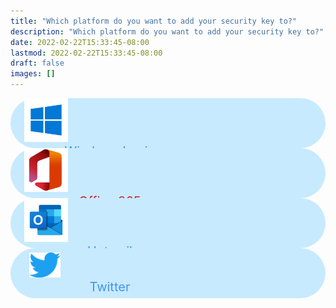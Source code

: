 ```yaml
---
title: "Which platform do you want to add your security key to?"
description: "Which platform do you want to add your security key to?"
date: 2022-02-22T15:33:45-08:00
lastmod: 2022-02-22T15:33:45-08:00
draft: false
images: []
---
```



<div class='d-flex flex-column mt-5'>


 <div class='d-flex flex-row rounded-btn mb-4'>
  <div style='width:27%;'>
   <img src='windows.png' class='rounded-btn_img'>
  </div>

  <div style='width:73%;text-align: center;'>
  <span class='rounded-btn_txt'>Windows Login</span>
  </div>
 </div>


 <div class='d-flex flex-row rounded-btn mb-4'>
  <div style='width:27%;'>
   <img src='Office.png' class='rounded-btn_img'>
  </div>

  <div style='width:73%;text-align: center;'>
  <span class='rounded-btn_txt' style='color: #cc2433'>Office 365</span>
  </div>
 </div>


 <div class='d-flex flex-row rounded-btn mb-4'>
  <div style='width:27%;'>
   <img src='hotmail.png' class='rounded-btn_img'>
  </div>

  <div style='width:73%;text-align: center;'>
  <span class='rounded-btn_txt'>Hotmail</span>
  </div>
 </div>

 <div class='d-flex flex-row rounded-btn mb-4'>
  <div style='width:27%;'>
   <img src='twitter.png' class='rounded-btn_img' style='height: 40px;width: 50px;margin-left: 30px;'>
  </div>

  <div style='width:73%;text-align: center;'>
  <span class='rounded-btn_txt'>Twitter</span>
  </div>
 </div>

</div>


<style>@media (max-width: 480px) {.navbar, .footer { display: none; }}
h1{
    color : #4395ec;
}

.rounded-btn{
    height: 80px;
    width: 100%;
    position: relative;
    border-radius: 50px;
    background-color: #c7eaff;
    align-items: center;
    align-content: space-around;
}
.rounded-btn_img{
    width: 70px;
    height: 70px;
    margin-left: 22px;
}

.rounded-btn_txt{
    font-size: 20px;
    color: #4395ec;
    margin-left: -50px;
}
</style>
